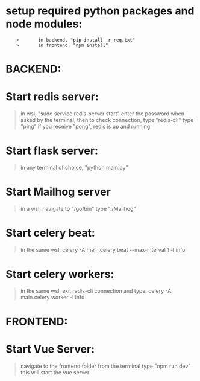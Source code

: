 #       setup required python packages and node modules:
        >       in backend, "pip install -r req.txt"
        >       in frontend, "npm install"



#       **BACKEND**:

#   Start redis server:
>   in wsl, "sudo service redis-server start"
>   enter the password when asked by the terminal, then to check connection, type "redis-cli"
>   type "ping" if you receive "pong", redis is up and running



#   Start flask server:
>   in any terminal of choice, "python main.py"



#   Start Mailhog server
>   in a wsl, navigate to "/go/bin"
>   type "./Mailhog"
<!-- http://172.29.30.148:8025/ -->






#   Start celery beat:
>   in the same wsl:
        celery -A main.celery beat --max-interval 1 -l info

        
#   Start celery workers:
>   in the same wsl, exit redis-cli connection and type:
        celery -A main.celery worker -l info







#       **FRONTEND**:

#   Start Vue Server:
>   navigate to the frontend folder from the terminal
>   type "npm run dev"
>   this will start the vue server